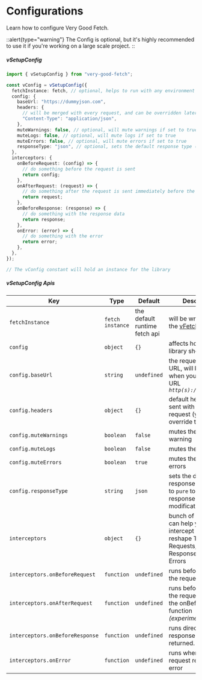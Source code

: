 # Configurations

Learn how to configure Very Good Fetch.

::alert{type="warning"}
The Config is optional, but it's highly recommended to use it if you're working on a large scale project.
::

##### vSetupConfig

```ts [api.config.ts]
import { vSetupConfig } from "very-good-fetch";

const vConfig = vSetupConfig({
  fetchInstance: fetch, // optional, helps to run with any environment or library (e.g. node-fetch)
  config: {
    baseUrl: "https://dummyjson.com",
    headers: {
      // will be merged with every request, and can be overridden later on if needed
      "Content-Type": "application/json",
    },
    muteWarnings: false, // optional, will mute warnings if set to true
    muteLogs: false, // optional, will mute logs if set to true
    muteErrors: false, // optional, will mute errors if set to true
    responseType: "json", // optional, sets the default response type (e.g. json, text, blob, etc.)
  },
  interceptors: {
    onBeforeRequest: (config) => {
      // do something before the request is sent
      return config;
    },
    onAfterRequest: (request) => {
      // do something after the request is sent immediately before the response is received
      return request;
    },
    onBeforeResponse: (response) => {
      // do something with the response data
      return response;
    },
    onError: (error) => {
      // do something with the error
      return error;
    },
  },
});

// The vConfig constant will hold an instance for the library
```

##### vSetupConfig Apis

| **Key**                         | **Type**         | **Default**                   | **Description**                                                                                      |
| ------------------------------- | ---------------- | ----------------------------- | ---------------------------------------------------------------------------------------------------- |
| `fetchInstance`                 | `fetch instance` | the default runtime fetch api | will be wrapped by the [vFetch](/introduction/vfetch)                                                |
| `config`                        | `object`         | `{}`                          | affects how the library should behave                                                                |
| `config.baseUrl`                | `string`         | `undefined`                   | the requests base URL, will be ignored when you add a full URL _`http(s)://domain.com`_              |
| `config.headers`                | `object`         | `{}`                          | default headers to be sent with every request (you can override them later)                          |
| `config.muteWarnings`           | `boolean`        | `false`                       | mutes the library warning                                                                            |
| `config.muteLogs`               | `boolean`        | `false`                       | mutes the library logs                                                                               |
| `config.muteErrors`             | `boolean`        | `true`                        | mutes the library errors                                                                             |
| `config.responseType`           | `string`         | `json`                        | sets the default response type, set it to `pure` to receive the response without any modifications   |
| `interceptors`                  | `object`         | `{}`                          | bunch of functions can help you to intercept and reshape The Requests, The Responses, and The Errors |
| `interceptors.onBeforeRequest`  | `function`       | `undefined`                   | runs before sending the request gets sent                                                            |
| `interceptors.onAfterRequest`   | `function`       | `undefined`                   | runs before sending the request but after the onBeforeRequest function _(experimental)_              |
| `interceptors.onBeforeResponse` | `function`       | `undefined`                   | runs directly after the response gets returned.                                                      |
| `interceptors.onError`          | `function`       | `undefined`                   | runs wherever the request returns an error                                                           |
